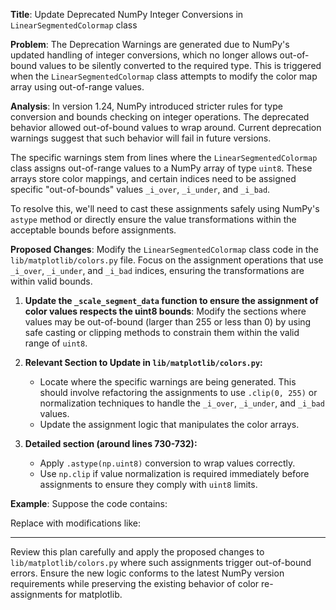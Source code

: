 **Title**: Update Deprecated NumPy Integer Conversions in `LinearSegmentedColormap` class

**Problem**:
The Deprecation Warnings are generated due to NumPy's updated handling of integer conversions, which no longer allows out-of-bound values to be silently converted to the required type. This is triggered when the `LinearSegmentedColormap` class attempts to modify the color map array using out-of-range values.

**Analysis**:
In version 1.24, NumPy introduced stricter rules for type conversion and bounds checking on integer operations. The deprecated behavior allowed out-of-bound values to wrap around. Current deprecation warnings suggest that such behavior will fail in future versions.

The specific warnings stem from lines where the `LinearSegmentedColormap` class assigns out-of-range values to a NumPy array of type `uint8`. These arrays store color mappings, and certain indices need to be assigned specific "out-of-bounds" values `_i_over`, `_i_under`, and `_i_bad`.

To resolve this, we'll need to cast these assignments safely using NumPy's `astype` method or directly ensure the value transformations within the acceptable bounds before assignments.

**Proposed Changes**:
Modify the `LinearSegmentedColormap` class code in the `lib/matplotlib/colors.py` file. Focus on the assignment operations that use `_i_over`, `_i_under`, and `_i_bad` indices, ensuring the transformations are within valid bounds.

1. **Update the `_scale_segment_data` function to ensure the assignment of color values respects the uint8 bounds**:
   Modify the sections where values may be out-of-bound (larger than 255 or less than 0) by using safe casting or clipping methods to constrain them within the valid range of `uint8`.

2. **Relevant Section to Update in `lib/matplotlib/colors.py`:**
   - Locate where the specific warnings are being generated. This should involve refactoring the assignments to use `.clip(0, 255)` or normalization techniques to handle the `_i_over`, `_i_under`, and `_i_bad` values.
   - Update the assignment logic that manipulates the color arrays.

3. **Detailed section (around lines 730-732):**
   - Apply `.astype(np.uint8)` conversion to wrap values correctly.
   - Use `np.clip` if value normalization is required immediately before assignments to ensure they comply with `uint8` limits.

**Example**:
Suppose the code contains:


Replace with modifications like:
 

---

Review this plan carefully and apply the proposed changes to `lib/matplotlib/colors.py` where such assignments trigger out-of-bound errors. Ensure the new logic conforms to the latest NumPy version requirements while preserving the existing behavior of color re-assignments for matplotlib.